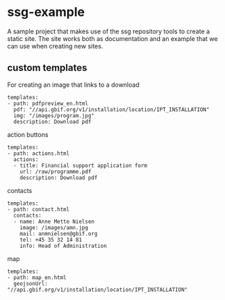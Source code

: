 # ssg-example
A sample project that makes use of the ssg repository tools to create a static site. The site works both as documentation and an example that we can use when creating new sites.

## custom templates

For creating an image that links to a download

```styledYaml
templates:
- path: pdfpreview_en.html
  pdf: "//api.gbif.org/v1/installation/location/IPT_INSTALLATION"
  img: "/images/program.jpg"
  description: Download pdf
```

action buttons
```styledYaml
templates:
- path: actions.html
  actions:
  - title: Financial support application form
    url: /raw/programme.pdf
    description: Download pdf
```

contacts
```styledYaml
templates:
- path: contact.html
  contacts:
  - name: Anne Mette Nielsen
    image: /images/amn.jpg
    mail: anmnielsen@gbif.org
    tel: +45 35 32 14 81
    info: Head of Administration
```

map
```styledYaml
templates:
- path: map_en.html
  geojsonUrl: "//api.gbif.org/v1/installation/location/IPT_INSTALLATION"
```
